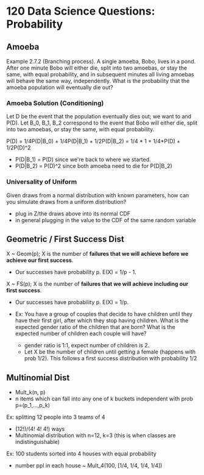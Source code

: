 # 120 Data Science Questions: Probability

## Amoeba 

Example 2.7.2 (Branching process). A single amoeba, Bobo, lives in a pond. After
one minute Bobo will either die, split into two amoebas, or stay the same, with equal
probability, and in subsequent minutes all living amoebas will behave the same way,
independently. What is the probability that the amoeba population will eventually
die out?

### Amoeba Solution (Conditioning)
Let D be the event that the population eventually dies out; we want to and P(D).
Let B_0, B_1, B_2 correspond to the event that Bobo will either die, split into two amoebas, or stay the same, with equal
probability. 

P(D) = 1/4P(D|B_0) + 1/4P(D|B_1) + 1/2P(D|B_2) = 1/4 * 1 + 1/4*P(D) + 1/2P(D)^2

- P(D|B_1) = P(D) since we're back to where we started. 
- P(D|B_2) = P(D)^2 since both amoeba need to die for P(D|B_2)

### Universality of Uniform
Given draws from a normal distribution with known parameters, how can you simulate draws from a uniform distribution?

- plug in Z/the draws above into its normal CDF 
- in general plugging in the value to the CDF of the same random variable

## Geometric / First Success Dist 
X ~ Geom(p); X is the number of **failures that we will achieve before we achieve our first success**. 
- Our successes have probability p. E(X) = 1/p - 1.

X ~ FS(p); X is the number of **failures that we will achieve including our first success**. 
- Our successes have probability p. E(X) = 1/p.

- Ex: You have a group of couples that decide to have children until they have their first girl, after which they stop having children. What is the expected gender ratio of the children that are born? What is the expected number of children each couple will have?
  - gender ratio is 1:1, expect number of children is 2.
  - Let X be the number of children until getting a female (happens with prob 1/2). This follows a first success distribution with probability 1/2


## Multinomial Dist
- Mult_k(n, p)
- n items which can fall into any one of k buckets independent with prob p=(p_1,...,p_k)

Ex: splitting 12 people into 3 teams of 4
- (12!)/(4! 4! 4!) ways
- Multinomial distribution with n=12, k=3 (this is when classes are indistinguishable)

Ex: 100 students sorted into 4 houses with equal probability
- number ppl in each house ~ Mult_4(100, [1/4, 1/4, 1/4, 1/4])
